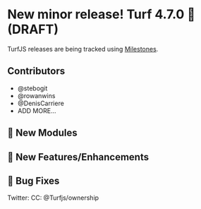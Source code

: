 # New minor release! Turf 4.7.0 🎉 (DRAFT)

TurfJS releases are being tracked using [Milestones](https://github.com/Turfjs/turf/milestone/11?closed=1).

## Contributors

- @stebogit
- @rowanwins
- @DenisCarriere
- ADD MORE...

## 🚀 New Modules

## 🏅 New Features/Enhancements

## 🐛 Bug Fixes

Twitter: <Tweet>
CC: @Turfjs/ownership 
